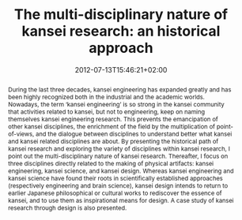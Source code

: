 ---
slug: the-multi-disciplinary-nature-of-kansei-research-an-historical-approach
title: "The multi-disciplinary nature of kansei research: an historical approach"
tags: ['kansei', 'interdisciplinarity']
layout: single
searchFilter: Event
publitype: keynote
kansei: true
researchpage: true
research: 
    -  kansei
institution:
    logo: TUe
    short: 'TU/e'
    name: "Eindhoven University of Technology"
    web: "https://www.tue.nl/en/"
    colo: "#c72125"
date: 2012-07-13T15:46:21+02:00
reference: "Lévy, P. (2012). The multi-disciplinary nature of kansei research: an historical approach. Penghu, Taiwan."
abstract: "During the last three decades, kansei engineering has expanded greatly and has been highly recognized both in the industrial and the academic worlds. Nowadays, the term ‘kansei engineering’ is so strong in the kansei community that activities related to kansei, but not to engineering, keep on naming themselves kansei engineering research. This prevents the emancipation of other kansei disciplines, the enrichment of the field by the multiplication of point-of-views, and the dialogue between disciplines to understand better what kansei and kansei related disciplines are about.
By presenting the historical path of kansei research and exploring the variety of disciplines within kansei research, I point out the multi-disciplinary nature of kansei research. Thereafter, I focus on three disciplines directly related to the making of physical artifacts: kansei engineering, kansei science, and kansei design. Whereas kansei engineering and kansei science have found their roots in scientifically established approaches (respectively engineering and brain science), kansei design intends to return to earlier Japanese philosophical or cultural works to rediscover the essence of kansei, and to use them as inspirational means for design. A case study of kansei research through design is also presented."
video:
    video1:
        youtube: "nVvm8XQRSBE"
---